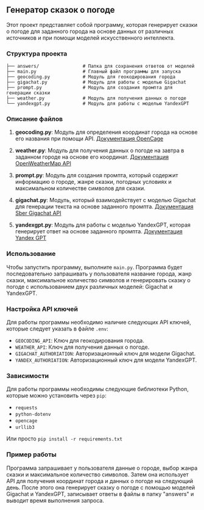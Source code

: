 ## Генератор сказок о погоде

Этот проект представляет собой программу, которая генерирует сказки о погоде для заданного города на основе данных от различных источников и при помощи моделей искусственного интеллекта.

### Структура проекта

```
├── answers/                # Папка для сохранения ответов от моделей
├── main.py                 # Главный файл программы для запуска
├── geocoding.py            # Модуль для геокодирования города
├── gigachat.py             # Модуль для работы с моделью Gigachat
├── prompt.py               # Модуль для создания промпта для генерации сказки
├── weather.py              # Модуль для получения данных о погоде
└── yandexgpt.py            # Модуль для работы с моделью YandexGPT
```

### Описание файлов

1. **geocoding.py**: Модуль для определения координат города на основе его названия при помощи API. [Документация OpenCage](https://opencagedata.com/api)
   
2. **weather.py**: Модуль для получения данных о погоде на завтра в заданном городе на основе его координат.
[Документация OpenWeatherMap API](https://openweathermap.org/api)

3. **prompt.py**: Модуль для создания промпта, который содержит информацию о городе, жанре сказки, погодных условиях и максимальном количестве символов для сказки.

4. **gigachat.py**: Модуль, который взаимодействует с моделью Gigachat для генерации текста на основе заданного промпта.
[Документация Sber Gigachat API](https://developers.sber.ru/docs/ru/gigachat/api/overview)

5. **yandexgpt.py**: Модуль для работы с моделью YandexGPT, которая генерирует ответ на основе заданного промпта.
[Документация Yandex GPT](https://yandex.cloud/ru/docs/foundation-models/concepts/yandexgpt/)

### Использование

Чтобы запустить программу, выполните `main.py`. Программа будет последовательно запрашивать у пользователя название города, жанр сказки, максимальное количество символов и генерировать сказку о погоде с использованием двух различных моделей: Gigachat и YandexGPT.

### Настройка API ключей

Для работы программы необходимо наличие следующих API ключей, которые следует указать в файле `.env`:

- `GEOCODING_API`: Ключ для геокодирования города.
- `WEATHER_API`: Ключ для получения данных о погоде.
- `GIGACHAT_AUTHORIATION`: Авторизационный ключ для модели Gigachat.
- `YANDEX_AUTHORIATION`: Авторизационный ключ для модели YandexGPT.

### Зависимости

Для работы программы необходимы следующие библиотеки Python, которые можно установить через `pip`:

- `requests`
- `python-dotenv`
- `opencage`
- `urllib3`

Или просто `pip install -r requirements.txt`

### Пример работы

Программа запрашивает у пользователя данные о городе, выбор жанра сказки и максимальное количество символов. Затем она использует API для получения координат города и данных о погоде на следующий день. После этого она генерирует сказку о погоде с помощью моделей Gigachat и YandexGPT, записывает ответы в файлы в папку "answers" и выводит время выполнения запроса.
